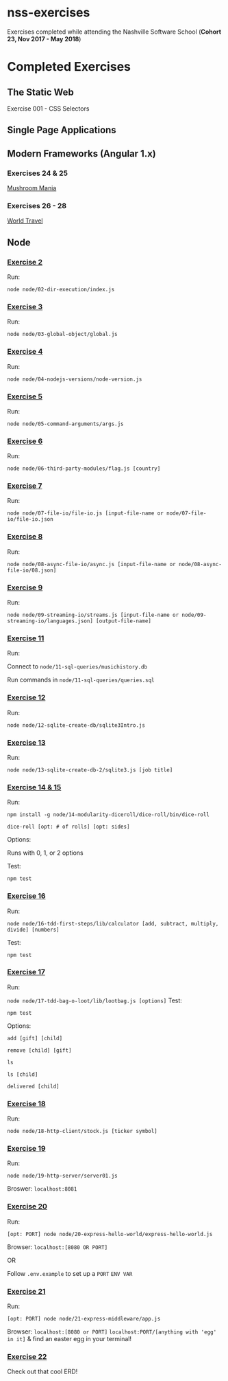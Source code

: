 # nss-exercises
Exercises completed while attending the Nashville Software School (**Cohort 23, Nov 2017 - May 2018**)

# Completed Exercises
## The Static Web
Exercise 001 - CSS Selectors
## Single Page Applications

## Modern Frameworks (Angular 1.x)
### Exercises 24 & 25
[Mushroom Mania](https://github.com/DavidLarsKetch/nss-completed-exercise/tree/master/modern-frameworks/mushroom-mania)

### Exercises 26 - 28
[World Travel](https://github.com/DavidLarsKetch/nss-completed-exercise/tree/master/modern-frameworks/world-travel)

## Node
### [Exercise 2](https://github.com/DavidLarsKetch/nss-completed-exercise/tree/master/node/02-dir-execution)
Run:

`node node/02-dir-execution/index.js`

### [Exercise 3](https://github.com/DavidLarsKetch/nss-completed-exercise/tree/master/node/03-global-object)
Run:

`node node/03-global-object/global.js`

### [Exercise 4](https://github.com/DavidLarsKetch/nss-completed-exercise/tree/master/node/04-nodejs-versions)
Run:

`node node/04-nodejs-versions/node-version.js`

### [Exercise 5](https://github.com/DavidLarsKetch/nss-completed-exercise/tree/master/node/05-command-arguments)
Run:

`node node/05-command-arguments/args.js`

### [Exercise 6](https://github.com/DavidLarsKetch/nss-completed-exercise/tree/master/node/06-third-party-modules)
Run:

`node node/06-third-party-modules/flag.js [country]`

### [Exercise 7](https://github.com/DavidLarsKetch/nss-completed-exercise/tree/master/node/07-file-io)
Run:

`node node/07-file-io/file-io.js [input-file-name or node/07-file-io/file-io.json`

### [Exercise 8](https://github.com/DavidLarsKetch/nss-completed-exercise/tree/master/node/08-async-file-io)
Run:

`node node/08-async-file-io/async.js [input-file-name or node/08-async-file-io/08.json]`

### [Exercise 9](https://github.com/DavidLarsKetch/nss-completed-exercise/tree/master/node/09-streaming-io)
Run:

`node node/09-streaming-io/streams.js [input-file-name or node/09-streaming-io/languages.json] [output-file-name]`

### [Exercise 11](https://github.com/DavidLarsKetch/nss-completed-exercise/tree/master/node/11-sql-queries)
Run:

Connect to `node/11-sql-queries/musichistory.db`

Run commands in `node/11-sql-queries/queries.sql`

### [Exercise 12](https://github.com/DavidLarsKetch/nss-completed-exercise/tree/master/node/12-sqlite-create-db)
Run:

`node node/12-sqlite-create-db/sqlite3Intro.js`

### [Exercise 13](https://github.com/DavidLarsKetch/nss-completed-exercise/tree/master/node/13-sqlite-create-db-2)
Run:

`node node/13-sqlite-create-db-2/sqlite3.js [job title]`

### [Exercise 14 & 15](https://github.com/DavidLarsKetch/nss-completed-exercise/tree/master/node/14-modularity-diceroll)
Run:

`npm install -g node/14-modularity-diceroll/dice-roll/bin/dice-roll`

`dice-roll [opt: # of rolls] [opt: sides]`

Options:

Runs with 0, 1, or 2 options

Test:

`npm test`

### [Exercise 16](https://github.com/DavidLarsKetch/nss-completed-exercise/tree/master/node/16-tdd-first-steps)
Run:

`node node/16-tdd-first-steps/lib/calculator [add, subtract, multiply, divide] [numbers]`

Test:

`npm test`

### [Exercise 17](https://github.com/DavidLarsKetch/nss-completed-exercise/tree/master/node/17-tdd-bag-o-loot)
Run:

`node node/17-tdd-bag-o-loot/lib/lootbag.js [options]`
Test:

`npm test`

Options:

`add [gift] [child]`

`remove [child] [gift]`

`ls`

`ls [child]`

`delivered [child]`

### [Exercise 18](https://github.com/DavidLarsKetch/nss-completed-exercise/tree/master/node/18-http-client)
Run:

`node node/18-http-client/stock.js [ticker symbol]`

### [Exercise 19](https://github.com/DavidLarsKetch/nss-completed-exercise/tree/master/node/19-http-server)
Run:

`node node/19-http-server/server01.js`

Broswer: `localhost:8081`

### [Exercise 20](https://github.com/DavidLarsKetch/nss-completed-exercise/tree/master/node/20-express-hello-world)
Run:

`[opt: PORT] node node/20-express-hello-world/express-hello-world.js`

Browser: `localhost:[8080 OR PORT]`

OR

Follow `.env.example` to set up a `PORT` `ENV VAR`

### [Exercise 21](https://github.com/DavidLarsKetch/nss-completed-exercise/tree/master/node/21-express-middleware)
Run:

`[opt: PORT] node node/21-express-middleware/app.js`

Browser: `localhost:[8080 or PORT]`
`localhost:PORT/[anything with 'egg' in it]` & find an easter egg in your terminal!

### [Exercise 22](https://github.com/DavidLarsKetch/nss-completed-exercise/blob/master/node/22-chinook-erd/22-chinook-erd.pdf)
Check out that cool ERD!
